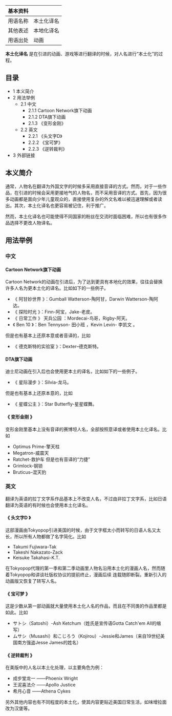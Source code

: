 |  **基本资料**  ||
|---|---|
|用语名称  |  本土化译名   |
|其他表述  |  本地化译名   |
|用语出处  |  动画   |
  
**本土化译名** 是在引进的动画、游戏等进行翻译的时候，对人名进行“本土化”的过程。

##  目录

  * 1  本义简介 
  * 2  用法举例 
    * 2.1  中文 
      * 2.1.1  Cartoon Network旗下动画 
      * 2.1.2  DTA旗下动画 
      * 2.1.3  《变形金刚》 
    * 2.2  英文 
      * 2.2.1  《头文字D》 
      * 2.2.2  《宝可梦》 
      * 2.2.3  《逆转裁判》 
  * 3  外部链接 

##  本义简介

通常，人物名在翻译为外国文字的时候多采用直接音译的方式。然而，对于一些作品，在引进的时候会采用更接地气的人物名，而不采用音译的方式。首先，因为很多动画都是面向少年儿童观众的，直接使用复杂的外文名难以被迅速理解或者读出。其次，本土化译名也更容易被记住，利于推广。

然而，本土化译名也可能使得不同国家的粉丝在交流时面临困难，所以也有很多作品选择不更改人物译名。

##  用法举例

###  中文

####  Cartoon Network旗下动画

Cartoon Network的动画在引进后，为了达到更具有本地化的效果，往往会替换许多人名为更本土化的译名。比如如下的一些例子。

  * 《  阿甘妙世界  》：Gumball Watterson-陶阿甘，Darwin Watterson-陶阿达。 
  * 《  探险时光  》：Finn-阿宝，Jake-老皮。 
  * 《  日常工作  》  天兵公园  ：Mordecai-鸟哥，Rigby-阿天。 
  * 《  Ben 10  》：Ben Tennyson-  田小班  ，Kevin Levin-  李凯文  。 

但是也有基本上还原本意或者音译的，比如

  * 《  德克斯特的实验室  》：Dexter–德克斯特。 

####  DTA旗下动画

迪士尼动画在引入后也会使用更本土的译名，比如如下的一些例子。

  * 《  星际漫步  》：Silvia-龙马。 

但是也有基本上还原本意的，比如

  * 《  星蝶公主  》：Star Butterfly-星星蝶舞。 

####  《  变形金刚  》

变形金刚里基本上没有音译的赛博坦人名，全部按照意译或者使用本土化译名。比如

  * Optimus Prime-擎天柱 
  * Megatron-威震天 
  * Ratchet-救护车  但是也有音译的“力捷” 
  * Grimlock-钢锁 
  * Bruticus–混天豹 

###  英文

翻译为英语的拉丁文字系作品基本上不改变人名，不过由非拉丁文字系，比如日语翻译为英语的有时候也会使用本土化译名。

####  《  头文字D  》

这部漫画由Tokyopop引进美国的时候，由于文字框太小而转写的日语人名又太长，所以所有人物都做了名字简化。比如

  * Takumi Fujiwara-Tak 
  * Takeshi Nakazato-Zack 
  * Keisuke Takahasi-K.T. 

在Tokyopop代理的第一季和第二季动画里人物名沿用本土化的漫画人名，然而随着Tokyopop和讲谈社版权协议的提前终止，漫画后续
连载随即断裂。重新引入的动画版又恢复了转写人名。

####  《  宝可梦  》

这是少数从第一部动画就大量使用本土化人名的作品，而且在不同类的作品里都是如此。比如

  * サトシ（Satoshi）-Ash Ketchum（姓氏是宣传语Gotta Catch'em All的缩写） 
  * ムサシ（Musashi）和こじろう（Kojirou）-Jessie和James（来自19世纪美国南方强盗Jesse James的姓名） 

####  《  逆转裁判  》

在美版中的人名以本土化处理，以主要角色为例：

  * 成步堂龙一  ——Phoenix Wright 
  * 王泥喜法介  ——Apollo Justice 
  * 希月心音  ——Athena Cykes 

另外其他内容也有不同程度的本土化，使其内容更贴近美国日常生活，如味增拉面改为汉堡等。